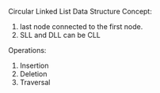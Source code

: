 Circular Linked List Data Structure Concept:
  1. last node connected to the first node.
  2. SLL and DLL can be CLL

Operations:
  1. Insertion
  2. Deletion
  3. Traversal
